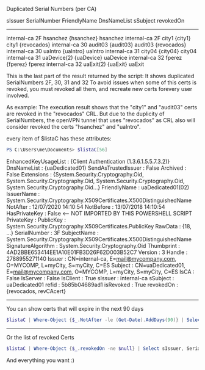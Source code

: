 

Duplicated Serial Numbers (per CA)

sIssuer     SerialNumber FriendlyName DnsNameList  sSubject   revokedOn
-------     ------------ ------------ -----------  --------   ---------
internal-ca 2F           hsanchez     {hsanchez}   hsanchez
internal-ca 2F           city1        {city1}      city1      {revocados}
internal-ca 30           audit03      {audit03}    audit03    {revocados}
internal-ca 30           uaIntro      {uaIntro}    uaIntro
internal-ca 31           city04       {city04}     city04
internal-ca 31           uaDevice(2)  {uaDevice}   uaDevice
internal-ca 32           fperez       {fperez}     fperez
internal-ca 32           uaExit(2)    {uaExit}     uaExit

This is the last part of the result returned by the script: It shows duplicated SerialNumbers 2F, 30, 31 and 32
To avoid issues when some of this certs is revoked, you must revoked all them, and recreate new certs forevery user involved.

As example: The execution result shows that the "city1" and "audit03" certs are revoked in the "revocados" CRL.
But due to the duplicity of SerialNumbers, the openVPN tunnel that uses "revocados" as CRL also will consider revoked
the certs "hsanchez" and "uaIntro".

every item of $listaC has these attributes:
```powershell
PS C:\Users\me\Documents> $listaC[56]
```
EnhancedKeyUsageList : {Client Authentication (1.3.6.1.5.5.7.3.2)}
DnsNameList          : {uaDedicated01}
SendAsTrustedIssuer  : False
Archived             : False
Extensions           : {System.Security.Cryptography.Oid, System.Security.Cryptography.Oid, System.Security.Cryptography.Oid, System.Security.Cryptography.Oid...}
FriendlyName         : uaDedicated01(02)
IssuerName           : System.Security.Cryptography.X509Certificates.X500DistinguishedName
NotAfter             : 12/07/2020 14:10:54
NotBefore            : 13/07/2018 14:10:54
HasPrivateKey        : False <-- NOT IMPORTED BY THIS POWERSHELL SCRIPT
PrivateKey           : 
PublicKey            : System.Security.Cryptography.X509Certificates.PublicKey
RawData              : {18, ...}
SerialNumber         : 3F
SubjectName          : System.Security.Cryptography.X509Certificates.X500DistinguishedName
SignatureAlgorithm   : System.Security.Cryptography.Oid
Thumbprint           : 4AD2BBE653414EE1A10E01FB3D26F62D003B52C7
Version              : 3
Handle               : 2788955271140
Issuer               : CN=internal-ca, E=mail@mycompany.com, O=MYCOMP, L=myCity, S=myCity, C=ES
Subject              : CN=uaDedicated01, E=mail@mycompany.com, O=MYCOMP, L=myCity, S=myCity, C=ES
IsCA                 : False
IsServer             : False
IsClient             : True
sIssuer              : internal-ca
sSubject             : uaDedicated01
refid                : 5b85b04689ad1
isRevoked            : True
revokedOn            : {revocados, revCAcert}

---
You can show certs that will expire in the next 90 days
```powershell
$listaC | Where-Object {$_.NotAfter -le (Get-Date).AddDays(90)} | Select sIssuer, SerialNumber, FriendlyName, DnsNameList, sSubject, revokedOn | ft
```
---
Or the list of revoked Certs
```powershell
$listaC | Where-Object {$_.revokedOn -ne $null} | Select sIssuer, SerialNumber, FriendlyName, DnsNameList, sSubject, revokedOn | ft
```
And everything you want :)

